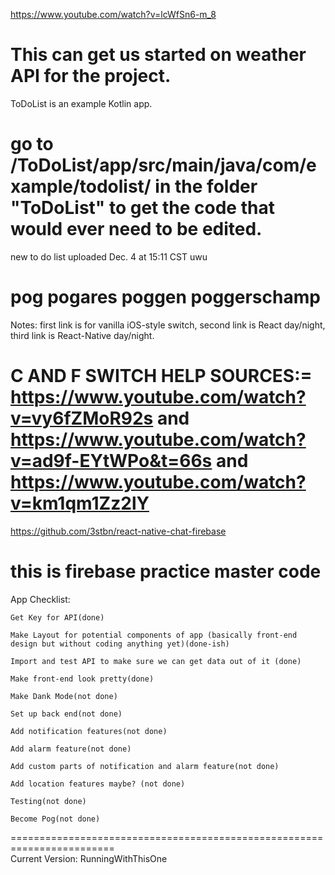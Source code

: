 https://www.youtube.com/watch?v=lcWfSn6-m_8

This can get us started on weather API for the project.
========================================================================
ToDoList is an example Kotlin app. 

go to /ToDoList/app/src/main/java/com/example/todolist/  in the folder "ToDoList"
to get the code that would ever need to be edited.
========================================================================
new to do list uploaded Dec. 4 at 15:11 CST uwu

pog pogares poggen poggerschamp
========================================================================
Notes: first link is for vanilla iOS-style switch, second link is React day/night, third link is React-Native day/night.

C AND F SWITCH HELP SOURCES:= https://www.youtube.com/watch?v=vy6fZMoR92s and https://www.youtube.com/watch?v=ad9f-EYtWPo&t=66s and https://www.youtube.com/watch?v=km1qm1Zz2lY
========================================================================
https://github.com/3stbn/react-native-chat-firebase

this is firebase practice master code
========================================================================
App Checklist:

    Get Key for API(done)
  
    Make Layout for potential components of app (basically front-end design but without coding anything yet)(done-ish)
  
    Import and test API to make sure we can get data out of it (done)
  
    Make front-end look pretty(done)
  
    Make Dank Mode(not done)
    
    Set up back end(not done)
 
    Add notification features(not done)
 
    Add alarm feature(not done)
 
    Add custom parts of notification and alarm feature(not done)
 
    Add location features maybe? (not done)
 
    Testing(not done)

    Become Pog(not done)
    
========================================================================  
Current Version: RunningWithThisOne
